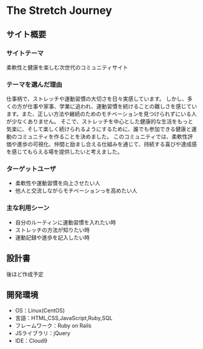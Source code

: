 # The Stretch Journey

## サイト概要
### サイトテーマ
柔軟性と健康を楽しむ次世代のコミュニティサイト
​
### テーマを選んだ理由
仕事柄で、ストレッチや運動習慣の大切さを日々実感しています。
しかし、多くの方が仕事や家事、学業に追われ、運動習慣を続けることの難しさを感じています。また、正しい方法や継続のためのモチベーションを見つけられずにいる人が少なくありません。
そこで、ストレッチを中心とした健康的な生活をもっと気楽に、そして楽しく続けられるようにするために、誰でも参加できる健康と運動のコミュニティを作ることを決めました。
このコミュニティでは、柔軟性評価や進歩の可視化、仲間と励まし合える仕組みを通じて、持続する喜びや達成感を感じてもらえる場を提供したいと考えました。

### ターゲットユーザ
* 柔軟性や運動習慣を向上させたい人
* 他人と交流しながらモチベーションっを高めたい人

### 主な利用シーン
* 自分のルーティンに運動習慣を入れたい時
* ストレッチの方法が知りたい時
* 運動記録や進歩を記入したい時

## 設計書
後ほど作成予定
​
## 開発環境
- OS：Linux(CentOS)
- 言語：HTML,CSS,JavaScript,Ruby,SQL
- フレームワーク：Ruby on Rails
- JSライブラリ：jQuery
- IDE：Cloud9
​